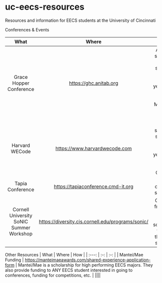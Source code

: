 # uc-eecs-resources
Resources and information for EECS students at the University of Cincinnati

Conferences & Events

| What | Where  | How  |
| :---:   | :-: | :-: |
| Grace Hopper Conference | https://ghc.anitab.org | ACM-W sponsors EECS students to go every year. Look out for info in May/June in their Slack |
| Harvard WECode | https://www.harvardwecode.com | WIT sponsors students to go every year. Look out for info in Oct/Nov |
| Tapia Conference | https://tapiaconference.cmd-it.org | No org currently sponsors |
| Cornell University SoNIC Summer Workshop | https://diversity.cis.cornell.edu/programs/sonic/ | Great for freshman looking for something to do in their free summer! |


Other Resources
| What | Where  | How  |
| :---:   | :-: | :-: |
| Mantei/Mae Funding | https://manteimaeawards.com/shared-experience-application-form | Mantei/Mae is a scholarship for high performing EECS majors. They also provide funding to ANY EECS student interested in going to conferences, funding for competitions, etc. |
||||
